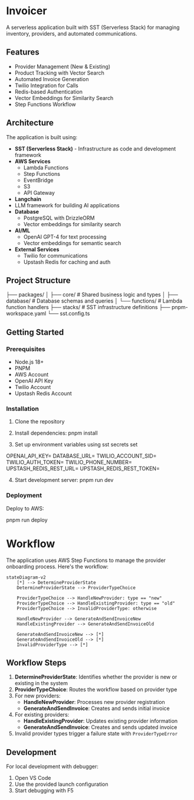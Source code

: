 # Invoicer

A serverless application built with SST (Serverless Stack) for managing inventory, providers, and automated communications.

## Features

- Provider Management (New & Existing)
- Product Tracking with Vector Search
- Automated Invoice Generation
- Twilio Integration for Calls
- Redis-based Authentication
- Vector Embeddings for Similarity Search
- Step Functions Workflow

## Architecture

The application is built using:

- **SST (Serverless Stack)** - Infrastructure as code and development framework
- **AWS Services**
  - Lambda Functions
  - Step Functions
  - EventBridge
  - S3
  - API Gateway
- **Langchain**
- LLM framework for building AI applications
- **Database**
  - PostgreSQL with DrizzleORM
  - Vector embeddings for similarity search
- **AI/ML**
  - OpenAI GPT-4 for text processing
  - Vector embeddings for semantic search
- **External Services**
  - Twilio for communications
  - Upstash Redis for caching and auth

## Project Structure

├── packages/
│ ├── core/ # Shared business logic and types
│ ├── database/ # Database schemas and queries
│ └── functions/ # Lambda function handlers
├── stacks/ # SST infrastructure definitions
├── pnpm-workspace.yaml
└── sst.config.ts

## Getting Started

### Prerequisites

- Node.js 18+
- PNPM
- AWS Account
- OpenAI API Key
- Twilio Account
- Upstash Redis Account

### Installation

1. Clone the repository
2. Install dependencies:
   pnpm install

3. Set up environment variables using sst secrets set <key> <value>

OPENAI_API_KEY=
DATABASE_URL=
TWILIO_ACCOUNT_SID=
TWILIO_AUTH_TOKEN=
TWILIO_PHONE_NUMBER=
UPSTASH_REDIS_REST_URL=
UPSTASH_REDIS_REST_TOKEN=

4. Start development server:
   pnpm run dev

### Deployment

Deploy to AWS:

pnpm run deploy

# Workflow

The application uses AWS Step Functions to manage the provider onboarding process. Here's the workflow:

```mermaid
stateDiagram-v2
    [*] --> DetermineProviderState
    DetermineProviderState --> ProviderTypeChoice

    ProviderTypeChoice --> HandleNewProvider: type == "new"
    ProviderTypeChoice --> HandleExistingProvider: type == "old"
    ProviderTypeChoice --> InvalidProviderType: otherwise

    HandleNewProvider --> GenerateAndSendInvoiceNew
    HandleExistingProvider --> GenerateAndSendInvoiceOld

    GenerateAndSendInvoiceNew --> [*]
    GenerateAndSendInvoiceOld --> [*]
    InvalidProviderType --> [*]
```

## Workflow Steps

1. **DetermineProviderState**: Identifies whether the provider is new or existing in the system
2. **ProviderTypeChoice**: Routes the workflow based on provider type
3. For new providers:
   - **HandleNewProvider**: Processes new provider registration
   - **GenerateAndSendInvoice**: Creates and sends initial invoice
4. For existing providers:
   - **HandleExistingProvider**: Updates existing provider information
   - **GenerateAndSendInvoice**: Creates and sends updated invoice
5. Invalid provider types trigger a failure state with `ProviderTypeError`

## Development

For local development with debugger:

1. Open VS Code
2. Use the provided launch configuration
3. Start debugging with F5
